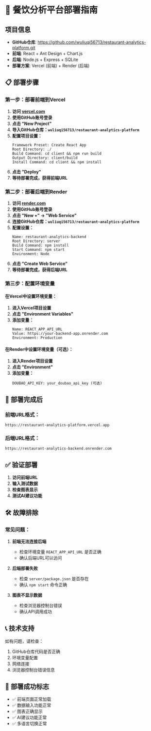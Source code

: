 # 🚀 餐饮分析平台部署指南

## 项目信息
- **GitHub仓库**: https://github.com/wuliuqi56713/restaurant-analytics-platform.git
- **前端**: React + Ant Design + Chart.js
- **后端**: Node.js + Express + SQLite
- **部署方案**: Vercel (前端) + Render (后端)

## 📋 部署步骤

### 第一步：部署前端到Vercel

1. **访问 [vercel.com](https://vercel.com)**
2. **使用GitHub账号登录**
3. **点击 "New Project"**
4. **导入GitHub仓库：`wuliuqi56713/restaurant-analytics-platform`**
5. **配置项目设置：**
   ```
   Framework Preset: Create React App
   Root Directory: ./
   Build Command: cd client && npm run build
   Output Directory: client/build
   Install Command: cd client && npm install
   ```
6. **点击 "Deploy"**
7. **等待部署完成，获得前端URL**

### 第二步：部署后端到Render

1. **访问 [render.com](https://render.com)**
2. **使用GitHub账号登录**
3. **点击 "New +" → "Web Service"**
4. **连接GitHub仓库：`wuliuqi56713/restaurant-analytics-platform`**
5. **配置设置：**
   ```
   Name: restaurant-analytics-backend
   Root Directory: server
   Build Command: npm install
   Start Command: npm start
   Environment: Node
   ```
6. **点击 "Create Web Service"**
7. **等待部署完成，获得后端URL**

### 第三步：配置环境变量

#### 在Vercel中设置环境变量：
1. **进入Vercel项目设置**
2. **点击 "Environment Variables"**
3. **添加变量：**
   ```
   Name: REACT_APP_API_URL
   Value: https://your-backend-app.onrender.com
   Environment: Production
   ```

#### 在Render中设置环境变量（可选）：
1. **进入Render项目设置**
2. **点击 "Environment"**
3. **添加变量：**
   ```
   DOUBAO_API_KEY: your_doubao_api_key (可选)
   ```

## 🔗 部署完成后

### 前端URL格式：
```
https://restaurant-analytics-platform.vercel.app
```

### 后端URL格式：
```
https://restaurant-analytics-backend.onrender.com
```

## ✅ 验证部署

1. **访问前端URL**
2. **输入测试数据**
3. **检查图表显示**
4. **测试AI建议功能**

## 🛠️ 故障排除

### 常见问题：
1. **前端无法连接后端**
   - 检查环境变量 `REACT_APP_API_URL` 是否正确
   - 确认后端URL可以访问

2. **后端部署失败**
   - 检查 `server/package.json` 是否存在
   - 确认 `npm start` 命令正确

3. **图表不显示数据**
   - 检查浏览器控制台错误
   - 确认API调用成功

## 📞 技术支持

如有问题，请检查：
1. GitHub仓库代码是否正确
2. 环境变量配置
3. 网络连接
4. 浏览器控制台错误信息

## 🎉 部署成功标志

- ✅ 前端页面正常加载
- ✅ 数据输入功能正常
- ✅ 图表正确显示
- ✅ AI建议功能正常
- ✅ 多语言切换正常
